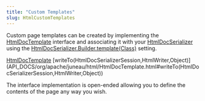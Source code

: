 ```yaml
---
title: "Custom Templates"
slug: HtmlCustomTemplates
---
```


Custom page templates can be created by implementing the <a href="/site/apidocs/org/apache/juneau/html/HtmlDocTemplate.html" target="_blank">HtmlDocTemplate</a> interface and associating it with your <a href="/site/apidocs/org/apache/juneau/html/HtmlDocSerializer.html" target="_blank">HtmlDocSerializer</a> using the [HtmlDocSerializer.Builder.template(Class)](API_DOCS/org/apache/juneau/html/HtmlDocSerializer/Builder.html#template(Class)) setting.

<tree>
<node-0><java-class><a href="/site/apidocs/org/apache/juneau/html/HtmlDocTemplate.html" target="_blank">HtmlDocTemplate</a></java-class></node-0>
<node-1><javac-method>[writeTo(HtmlDocSerializerSession,HtmlWriter,Object)](API_DOCS/org/apache/juneau/html/HtmlDocTemplate.html#writeTo(HtmlDocSerializerSession,HtmlWriter,Object))</javac-method></node-1>
</tree>

The interface implementation is open-ended allowing you to define the contents of the page any way you wish.
